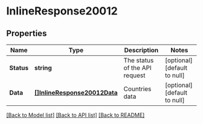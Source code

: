 # InlineResponse20012

## Properties
Name | Type | Description | Notes
------------ | ------------- | ------------- | -------------
**Status** | **string** | The status of the API request | [optional] [default to null]
**Data** | [**[]InlineResponse20012Data**](inline_response_200_12_data.md) | Countries data | [optional] [default to null]

[[Back to Model list]](../README.md#documentation-for-models) [[Back to API list]](../README.md#documentation-for-api-endpoints) [[Back to README]](../README.md)


